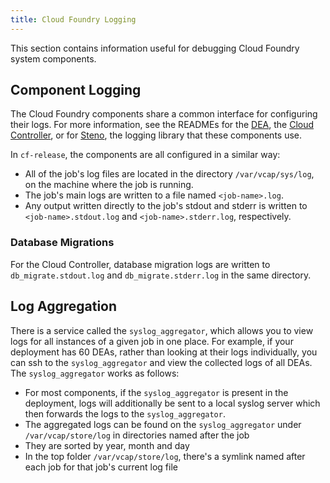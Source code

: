 ```yaml
---
title: Cloud Foundry Logging
---
```


This section contains information useful for debugging Cloud Foundry system components.

Component Logging
-----------------

The Cloud Foundry components share a common interface for configuring their logs. For more information, see the
READMEs for the [DEA](http://github.com/cloudfoundry/dea_ng#logs), the [Cloud
Controller](http://github.com/cloudfoundry/cloud_controller_ng#logs), or for
[Steno](http://github.com/cloudfoundry/steno), the logging library that these components use.

In `cf-release`, the components are all configured in a similar way:

* All of the job's log files are located in the directory `/var/vcap/sys/log`, on the machine where the job is running.
* The job's main logs are written to a file named `<job-name>.log`.
* Any output written directly to the job's stdout and stderr is written to `<job-name>.stdout.log` and `<job-name>.stderr.log`, respectively.

### Database Migrations

For the Cloud Controller, database migration logs are written to `db_migrate.stdout.log` and `db_migrate.stderr.log`
in the same directory.

Log Aggregation
---------------

There is a service called the `syslog_aggregator`, which allows you to view
logs for all instances of a given job in one place. For example, if your deployment has 60 DEAs,
rather than looking at their logs individually, you can ssh to the
`syslog_aggregator` and view the collected logs of all DEAs. The `syslog_aggregator` works as
follows:

* For most components, if the `syslog_aggregator` is present in the deployment,
logs will additionally be sent to a local syslog server which then forwards
the logs to the `syslog_aggregator`.
* The aggregated logs can be found on the `syslog_aggregator` under `/var/vcap/store/log` in directories named after the job
* They are sorted by year, month and day
* In the top folder `/var/vcap/store/log`, there's a symlink named after each job for that job's current log file
